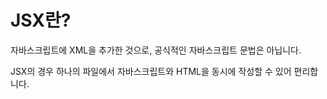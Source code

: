 # JSX란?

자바스크립트에 XML을 추가한 것으로, 공식적인 자바스크립트 문법은 아닙니다.

JSX의 경우 하나의 파일에서 자바스크립트와 HTML을 동시에 작성할 수 있어 편리합니다.
